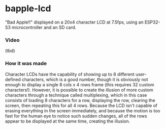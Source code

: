 # bapple-lcd

"Bad Apple!!" displayed on a 20x4 character LCD at 7.5fps, using an ESP32-S3 microcontroller and an SD card.

### Video

(tbd)

### How it was made

Character LCDs have the capability of showing up to 8 different user-defined characters, which is a good number, though
it is obviously not enough to display a single 8 cols x 4 rows frame (this requires 32 custom characters!). However,
it is possible to create the illusion of more custom characters through a technique called multiplexing, which in this
case consists of loading 8 characters for a row, displaying the row, clearing the screen, then repeating this for all
4 rows. Because the LCD isn't capable of erasing everything in the screen immediately, and because the motion is too
fast for the human eye to notice such sudden changes, all of the rows appear to be displayed at the same time, creating
the illusion.
